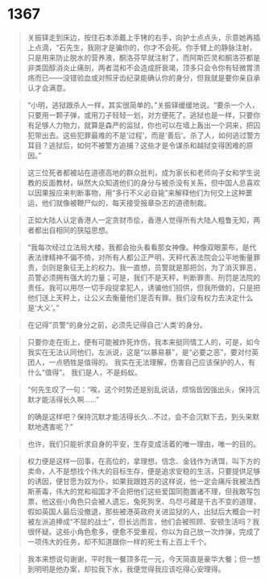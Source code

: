 # 1367

> 关振铎走到床边，按住石本添戴上手铐的右手，向护士点点头，示意她再插上点滴，“石先生，我刚才是骗你的，你才不会死。你手臂上的静脉注射，只是用来防止脱水的营养液，酮洛芬早就注射了，而阿斯匹灵和酮洛芬都是非类固醇消炎止痛剖，两者混和不会造成肝衰竭，顶多只会令你有轻微胃溃疡而已——没错验血或对照牙齿纪录能确认你的身分，但我就是要你亲自承认才会满意。

> “小明，逃狱跟杀人一样，其实很简单的。”关振铎缓缓地说。“要杀一个人，只要用一颗子弹，或用刀子轻轻一划，对方便死了。逃狱也是一样，只要你有足够人力物力，就算是森严的监狱，你也可以在墙上轰出一个洞来，把囚犯带出去。这些犯罪最难的不是‘过程’，而是‘善后’。杀了人，如何逃过警方耳目？逃狱后，如何不被警方追捕？这些才是令谋杀和越狱变得困难的原因。”

> 这三位死者都被站在道德高地的群众批判，成为家长和老师向子女和学生说教的反面教材，纵然大众知道他们的身分与被杀没有关系，但中国人总喜欢以因果报应来判断事物，用“多行不义必自毙”来解释他们为何交上这种噩运，他们就像被鞭尸似的，每天接受报章杂志的道德制裁。

> 正如大陆人认定香港人一定贪财市侩，香港人觉得所有大陆人粗鲁无知，两者都出自相同的狭隘思想。

> “我每次经过立法局大楼，我都会抬头看看那女神像。种像双眼蒙布，是代表法律精神不偏不倚，对所有人都公正严明，天秤代表法院会公平地衡量罪责，剑则是象征无上的权力。我一直想，员警就是那把剑，为了消灭罪恶，员警必须拥有强大的力量；可是，我们不是天秤，判断罪责、刑罚是法院的责任。我可以用尽一切手段捉拿犯人，诱骗他们招供，但我所做的，只是把他们送上天秤上，让公义去衡量他们是否有罪。我们没有权力去决定什么是‘大义’。”

> 在记得”员警“的身分之前，必须先记得自己‘人类’的身分。

> 只要你走在街上，便有可能被炸死炸伤，我本来挺同情工人的，可是，如今我实在无法认同他们，左派说，这是“以暴易暴”，是“必要之恶”，要对付英团人，一点牺牲是值得的。
我实在无法理解，伤害自己应该保护的人，有什么“值得”。
我们是人，不是蚂蚁。

> “何先生叹了一句：“唉，这个时势还是别乱说话，烦恼皆因强出头，保持沉默才能活得长久啊……”
> 
> 的确是这样吧？保持沉默才能活得长久…不过，会不会沉默下去，到头来默默地遇害呢？”

> 也许，我们只能祈求自身的平安，生存变成活着的唯一理由，唯一的目的。

> 权力便是这样一回事，在高位的，拿理想，信念、金钱作为诱饵，叫下方的卖命，人不是想找个伟大的目标生存，便是追求安稳的生活，只要提供足够的诱因，便甘愿为奴为仆，如果我跟姓苏的这样说，他一定会痛斥我被法西斯荼毒，伟大的党和祖国才不会把他们这些爱国同胞置诸不理，但我敢写包票，他这些小角色只会被人遗忘，兔死狗烹、鸟尽弓藏是千古不变的道理，假如英国人最后没撤退，那些被港英政府关进监狱的人，出狱后大概会一时被左派追捧成“不屈的战士”，但长远而言，他们会被照顾、安顿生活吗？我很怀疑。这些小角色愈多，便愈不受重视，你以为自己放一次炸弹，完成了一项伟大的任务，却不知道跟你一样的死士有上百上千个。

> 我本来想说句谢谢，平时我一餐顶多花一元，今天简直是豪华大餐；但一想到明明是他办案，却拉我下水，我便觉得我应该吃得心安理得。